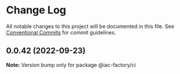 # Change Log

All notable changes to this project will be documented in this file.
See [Conventional Commits](https://conventionalcommits.org) for commit guidelines.

## 0.0.42 (2022-09-23)

**Note:** Version bump only for package @iac-factory/ci
